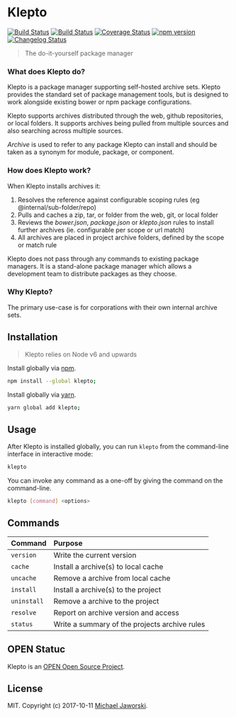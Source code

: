 # Klepto

[![Build Status](https://img.shields.io/badge/klepto-available-green.svg)](https://www.npmjs.com/package/klepto)
[![Build Status](https://travis-ci.org/mwjaworski/klepto.svg?branch=docs-and-testing)](https://travis-ci.org/mwjaworski/klepto)
[![Coverage Status](https://coveralls.io/repos/github/mwjaworski/klepto/badge.svg?branch=master)](https://coveralls.io/github/mwjaworski/klepto?branch=master)
[![npm version](https://badge.fury.io/js/klepto.svg)](https://badge.fury.io/js/klepto)
[![Changelog Status](https://changelogs.md/img/changelog-check-green.svg)](https://changelogs.md/github/mwjaworski/klepto/)

> The do-it-yourself package manager

### What does Klepto do?

Klepto is a package manager supporting self-hosted archive sets. Klepto provides the standard set of package management tools, but is designed to work alongside existing bower or npm package configurations.

Klepto supports archives distributed through the web, github repositories, or local folders. It supports archives being pulled from multiple sources and also searching across multiple sources.

_Archive_ is used to refer to any package Klepto can install and should be taken as a synonym for module, package, or component.

### How does Klepto work?

When Klepto installs archives it:

1. Resolves the reference against configurable scoping rules (eg @internal/sub-folder/repo)
2. Pulls and caches a zip, tar, or folder from the web, git, or local folder
3. Reviews the _bower.json_, _package.json_ or _klepto.json_ rules to install further archives (ie. configurable per scope or url match)
4. All archives are placed in project archive folders, defined by the scope or match rule

Klepto does not pass through any commands to existing package managers. It is a stand-alone package manager which allows a development team to distribute packages as they choose.

### Why Klepto?

The primary use-case is for corporations with their own internal archive sets.

## Installation

> Klepto relies on Node v6 and upwards

Install globally via [npm](npmjs.org).

```bash
npm install --global klepto;
```

Install globally via [yarn](https://yarnpkg.com/).

```bash
yarn global add klepto;
```

## Usage

After Klepto is installed globally, you can run `klepto` from the command-line interface in interactive mode:

```bash
klepto
```

You can invoke any command as a one-off by giving the command on the command-line.

```bash
klepto [command] <options>
```

## Commands

| Command       | Purpose
|:--------------|:-----------------------------------------
| `version`     | Write the current version
| `cache`       | Install a archive(s) to local cache
| `uncache`     | Remove a archive from local cache
| `install`     | Install a archive(s) to the project
| `uninstall`   | Remove a archive to the project
| `resolve`     | Report on archive version and access
| `status`      | Write a summary of the projects archive rules

## OPEN Statuc

Klepto is an [OPEN Open Source Project](http://openopensource.org/).

## License

MIT. Copyright (c) 2017-10-11 [Michael Jaworski](https://github.com/mwjaworski).
